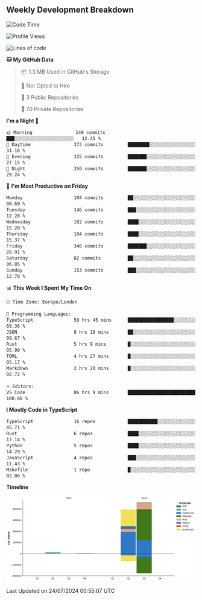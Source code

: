 


## Weekly Development Breakdown
<!--START_SECTION:waka-->
![Code Time](http://img.shields.io/badge/Code%20Time-892%20hrs%2046%20mins-blue)

![Profile Views](http://img.shields.io/badge/Profile%20Views-0-blue)

![Lines of code](https://img.shields.io/badge/From%20Hello%20World%20I%27ve%20Written-1.7%20million%20lines%20of%20code-blue)

**🐱 My GitHub Data** 

> 📦 1.3 MB Used in GitHub's Storage 
 > 
> 🚫 Not Opted to Hire
 > 
> 📜 3 Public Repositories 
 > 
> 🔑 70 Private Repositories 
 > 
**I'm a Night 🦉** 

```text
🌞 Morning                149 commits         ███░░░░░░░░░░░░░░░░░░░░░░   12.45 % 
🌆 Daytime                373 commits         ████████░░░░░░░░░░░░░░░░░   31.16 % 
🌃 Evening                325 commits         ███████░░░░░░░░░░░░░░░░░░   27.15 % 
🌙 Night                  350 commits         ███████░░░░░░░░░░░░░░░░░░   29.24 % 
```
📅 **I'm Most Productive on Friday** 

```text
Monday                   104 commits         ██░░░░░░░░░░░░░░░░░░░░░░░   08.69 % 
Tuesday                  146 commits         ███░░░░░░░░░░░░░░░░░░░░░░   12.20 % 
Wednesday                182 commits         ████░░░░░░░░░░░░░░░░░░░░░   15.20 % 
Thursday                 184 commits         ████░░░░░░░░░░░░░░░░░░░░░   15.37 % 
Friday                   346 commits         ███████░░░░░░░░░░░░░░░░░░   28.91 % 
Saturday                 82 commits          ██░░░░░░░░░░░░░░░░░░░░░░░   06.85 % 
Sunday                   153 commits         ███░░░░░░░░░░░░░░░░░░░░░░   12.78 % 
```


📊 **This Week I Spent My Time On** 

```text
🕑︎ Time Zone: Europe/London

💬 Programming Languages: 
TypeScript               59 hrs 45 mins      █████████████████░░░░░░░░   69.36 % 
JSON                     8 hrs 19 mins       ██░░░░░░░░░░░░░░░░░░░░░░░   09.67 % 
Rust                     5 hrs 9 mins        █░░░░░░░░░░░░░░░░░░░░░░░░   05.99 % 
TOML                     4 hrs 27 mins       █░░░░░░░░░░░░░░░░░░░░░░░░   05.17 % 
Markdown                 2 hrs 20 mins       █░░░░░░░░░░░░░░░░░░░░░░░░   02.72 % 

🔥 Editors: 
VS Code                  86 hrs 9 mins       █████████████████████████   100.00 % 
```

**I Mostly Code in TypeScript** 

```text
TypeScript               16 repos            ███████████░░░░░░░░░░░░░░   45.71 % 
Rust                     6 repos             ████░░░░░░░░░░░░░░░░░░░░░   17.14 % 
Python                   5 repos             ████░░░░░░░░░░░░░░░░░░░░░   14.29 % 
JavaScript               4 repos             ███░░░░░░░░░░░░░░░░░░░░░░   11.43 % 
Makefile                 1 repo              █░░░░░░░░░░░░░░░░░░░░░░░░   02.86 % 
```



**Timeline**

![Lines of Code chart](https://raw.githubusercontent.com/mars-arch/mars-arch/main/assets/bar_graph.png)


 Last Updated on 24/07/2024 00:55:07 UTC
<!--END_SECTION:waka-->
